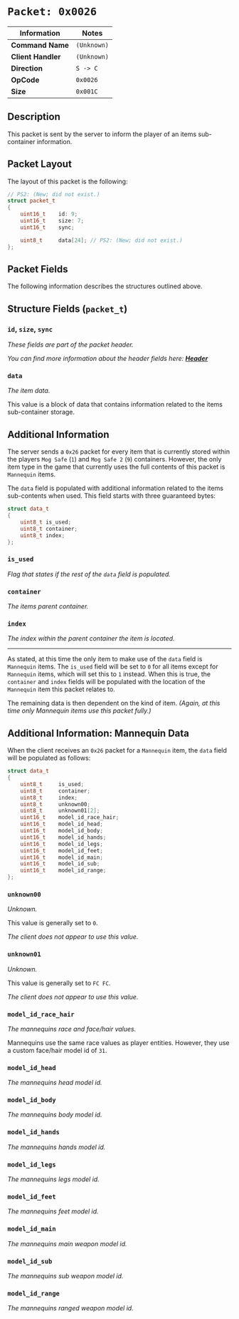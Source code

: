 # `Packet: 0x0026`

| Information               | Notes |
|---                        |---    |
| **Command Name**          | `(Unknown)` |
| **Client Handler**        | `(Unknown)` |
| **Direction**             | `S -> C` |
| **OpCode**                | `0x0026` |
| **Size**                  | `0x001C` |

## Description

This packet is sent by the server to inform the player of an items sub-container information.

## Packet Layout

The layout of this packet is the following:

```cpp
// PS2: (New; did not exist.)
struct packet_t
{
    uint16_t    id: 9;
    uint16_t    size: 7;
    uint16_t    sync;

    uint8_t     data[24]; // PS2: (New; did not exist.)
};
```

## Packet Fields

The following information describes the structures outlined above.

## Structure Fields (`packet_t`)

### `id`, `size`, `sync`

_These fields are part of the packet header._

_You can find more information about the header fields here: [**Header**](/world/HEADER.md)_

### `data`

_The item data._

This value is a block of data that contains information related to the items sub-container storage.

## Additional Information

The server sends a `0x26` packet for every item that is currently stored within the players `Mog Safe` (`1`) and `Mog Safe 2` (`9`) containers. However, the only item type in the game that currently uses the full contents of this packet is `Mannequin` items.

The `data` field is populated with additional information related to the items sub-contents when used. This field starts with three guaranteed bytes:

```cpp
struct data_t
{
    uint8_t is_used;
    uint8_t container;
    uint8_t index;
};
```

### `is_used`

_Flag that states if the rest of the `data` field is populated._

### `container`

_The items parent container._

### `index`

_The index within the parent container the item is located._

---

As stated, at this time the only item to make use of the `data` field is `Mannequin` items. The `is_used` field will be set to `0` for all items except for `Mannequin` items, which will set this to `1` instead. When this is true, the `container` and `index` fields will be populated with the location of the `Mannequin` item this packet relates to.

The remaining data is then dependent on the kind of item. _(Again, at this time only Mannequin items use this packet fully.)_

## Additional Information: Mannequin Data

When the client receives an `0x26` packet for a `Mannequin` item, the `data` field will be populated as follows:

```cpp
struct data_t
{
    uint8_t     is_used;
    uint8_t     container;
    uint8_t     index;
    uint8_t     unknown00;
    uint8_t     unknown01[2];
    uint16_t    model_id_race_hair;
    uint16_t    model_id_head;
    uint16_t    model_id_body;
    uint16_t    model_id_hands;
    uint16_t    model_id_legs;
    uint16_t    model_id_feet;
    uint16_t    model_id_main;
    uint16_t    model_id_sub;
    uint16_t    model_id_range;
};
```

### `unknown00`

_Unknown._

This value is generally set to `0`.

_The client does not appear to use this value._

### `unknown01`

_Unknown._

This value is generally set to `FC FC`.

_The client does not appear to use this value._

### `model_id_race_hair`

_The mannequins race and face/hair values._

Mannequins use the same race values as player entities. However, they use a custom face/hair model id of `31`.

### `model_id_head`

_The mannequins head model id._

### `model_id_body`

_The mannequins body model id._

### `model_id_hands`

_The mannequins hands model id._

### `model_id_legs`

_The mannequins legs model id._

### `model_id_feet`

_The mannequins feet model id._

### `model_id_main`

_The mannequins main weapon model id._

### `model_id_sub`

_The mannequins sub weapon model id._

### `model_id_range`

_The mannequins ranged weapon model id._
